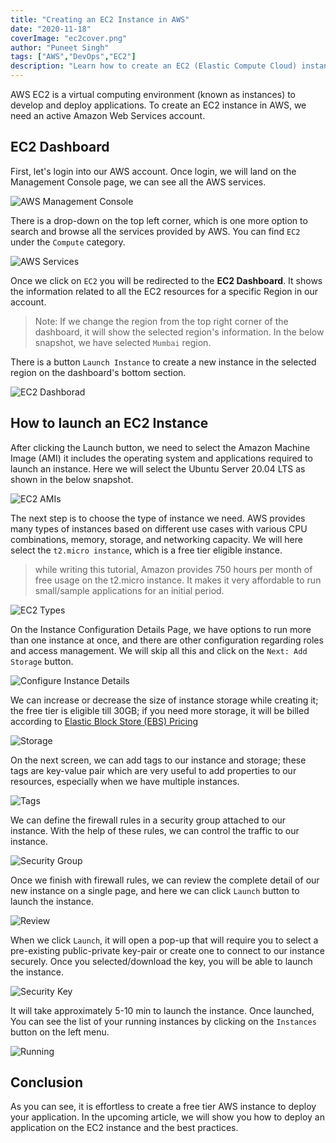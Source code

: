 ```yaml
---
title: "Creating an EC2 Instance in AWS"
date: "2020-11-18"
coverImage: "ec2cover.png"
author: "Puneet Singh"
tags: ["AWS","DevOps","EC2"]
description: "Learn how to create an EC2 (Elastic Compute Cloud) instance in an AWS account in simple and straightforward steps."
---
```


AWS EC2 is a virtual computing environment (known as instances) to develop and deploy applications. To create an EC2 instance in AWS, we need an active Amazon Web Services account. 

## EC2 Dashboard

First, let's login into our AWS account. Once login, we will land on the Management Console page, we can see all the AWS services. 

![AWS Management Console](1_console.png)

There is a drop-down on the top left corner, which is one more option to search and browse all the services provided by AWS. You can find `EC2` under the `Compute` category.

![AWS Services](2_services.png)

Once we click on `EC2` you will be redirected to the **EC2 Dashboard**. It shows the information related to all the EC2 resources for a specific Region in our account.

> Note: If we change the region from the top right corner of the dashboard, it will show the selected region's information. In the below snapshot, we have selected `Mumbai` region. 

There is a button `Launch Instance` to create a new instance in the selected region on the dashboard's bottom section. 

![EC2 Dashborad](3_dashboard.png)

## How to launch an EC2 Instance

After clicking the Launch button, we need to select the Amazon Machine Image (AMI) it includes the operating system and applications required to launch an instance. Here we will select the Ubuntu Server 20.04 LTS as shown in the below snapshot.

![EC2 AMIs](4_ami.png)


The next step is to choose the type of instance we need. AWS provides many types of instances based on different use cases with various CPU combinations, memory, storage, and networking capacity. We will here select the `t2.micro instance`, which is a free tier eligible instance.

> while writing this tutorial, Amazon provides 750 hours per month of free usage on the t2.micro instance. It makes it very affordable to run small/sample applications for an initial period.

![EC2 Types](5_type.png)

On the Instance Configuration Details Page, we have options to run more than one instance at once, and there are other configuration regarding roles and access management. We will skip all this and click on the `Next: Add Storage` button.

![Configure Instance Details](6_configuratio.png)

We can increase or decrease the size of instance storage while creating it; the free tier is eligible till 30GB; if you need more storage, it will be billed according to [Elastic Block Store (EBS) Pricing](https://aws.amazon.com/ebs/pricing/)

![Storage](7_storage.png)

On the next screen, we can add tags to our instance and storage; these tags are key-value pair which are very useful to add properties to our resources, especially when we have multiple instances.

![Tags](8_tags.png)

We can define the firewall rules in a security group attached to our instance. With the help of these rules, we can control the traffic to our instance.

![Security Group](9_security.png)

Once we finish with firewall rules, we can review the complete detail of our new instance on a single page, and here we can click `Launch` button to launch the instance.

![Review](10_review.png)

When we click `Launch`, it will open a pop-up that will require you to select a pre-existing public-private key-pair or create one to connect to our instance securely. Once you selected/download the key, you will be able to launch the instance.

![Security Key](11_key.png)

It will take approximately 5-10 min to launch the instance. Once launched, You can see the list of your running instances by clicking on the `Instances` button on the left menu.

![Running](12_runnning_instace.png)

## Conclusion

As you can see, it is effortless to create a free tier AWS instance to deploy your application. In the upcoming article, we will show you how to deploy an application on the EC2 instance and the best practices.
